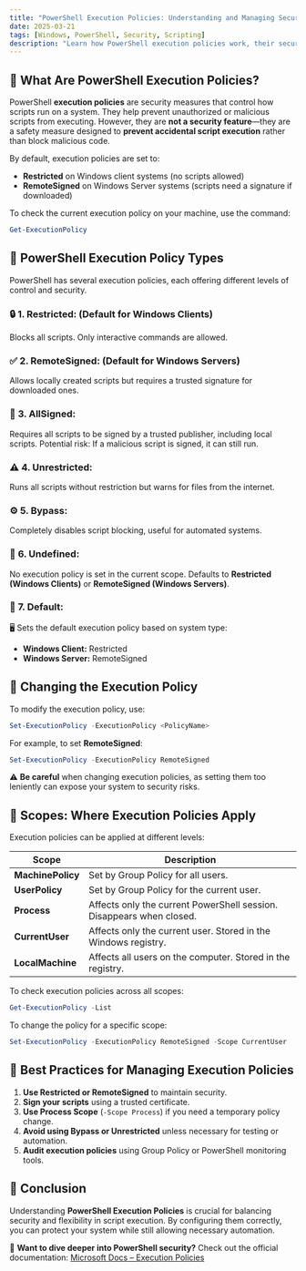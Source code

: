 ```yaml
---
title: "PowerShell Execution Policies: Understanding and Managing Security"
date: 2025-03-21
tags: [Windows, PowerShell, Security, Scripting]
description: "Learn how PowerShell execution policies work, their security implications, and how to configure them for secure scripting."
---
```


## 🔹 What Are PowerShell Execution Policies?

PowerShell **execution policies** are security measures that control how scripts run on a system. They help prevent unauthorized or malicious scripts from executing. However, they are **not a security feature**—they are a safety measure designed to **prevent accidental script execution** rather than block malicious code.

By default, execution policies are set to:
- **Restricted** on Windows client systems (no scripts allowed)
- **RemoteSigned** on Windows Server systems (scripts need a signature if downloaded)

To check the current execution policy on your machine, use the command:

```powershell
Get-ExecutionPolicy
```

## 🔹 PowerShell Execution Policy Types

PowerShell has several execution policies, each offering different levels of control and security.

### 🔒 **1. Restricted:** (Default for Windows Clients)
Blocks all scripts. Only interactive commands are allowed.

### ✅ **2. RemoteSigned:** (Default for Windows Servers)
Allows locally created scripts but requires a trusted signature for downloaded ones.

### 🔑 **3. AllSigned:**
Requires all scripts to be signed by a trusted publisher, including local scripts.
Potential risk: If a malicious script is signed, it can still run.

### ⚠️ **4. Unrestricted:**
Runs all scripts without restriction but warns for files from the internet.

### ⚙️ **5. Bypass:**
Completely disables script blocking, useful for automated systems.

### 🔄 **6. Undefined:**
No execution policy is set in the current scope. Defaults to **Restricted (Windows Clients)** or **RemoteSigned (Windows Servers)**.

### 🔄 **7. Default:**
🖥️ Sets the default execution policy based on system type:
- **Windows Client:** Restricted
- **Windows Server:** RemoteSigned

## 🔹 Changing the Execution Policy

To modify the execution policy, use:

```powershell
Set-ExecutionPolicy -ExecutionPolicy <PolicyName>
```

For example, to set **RemoteSigned**:
```powershell
Set-ExecutionPolicy -ExecutionPolicy RemoteSigned
```

⚠️ **Be careful** when changing execution policies, as setting them too leniently can expose your system to security risks.

## 🔹 Scopes: Where Execution Policies Apply

Execution policies can be applied at different levels:

| Scope           | Description |
|----------------|------------|
| **MachinePolicy** | Set by Group Policy for all users. |
| **UserPolicy** | Set by Group Policy for the current user. |
| **Process** | Affects only the current PowerShell session. Disappears when closed. |
| **CurrentUser** | Affects only the current user. Stored in the Windows registry. |
| **LocalMachine** | Affects all users on the computer. Stored in the registry. |

To check execution policies across all scopes:
```powershell
Get-ExecutionPolicy -List
```

To change the policy for a specific scope:
```powershell
Set-ExecutionPolicy -ExecutionPolicy RemoteSigned -Scope CurrentUser
```

## 🔹 Best Practices for Managing Execution Policies

1. **Use Restricted or RemoteSigned** to maintain security.
2. **Sign your scripts** using a trusted certificate.
3. **Use Process Scope** (`-Scope Process`) if you need a temporary policy change.
4. **Avoid using Bypass or Unrestricted** unless necessary for testing or automation.
5. **Audit execution policies** using Group Policy or PowerShell monitoring tools.

## 🔹 Conclusion

Understanding **PowerShell Execution Policies** is crucial for balancing security and flexibility in script execution. By configuring them correctly, you can protect your system while still allowing necessary automation.

💬 **Want to dive deeper into PowerShell security?** Check out the official documentation:
[Microsoft Docs – Execution Policies](https://learn.microsoft.com/en-us/powershell/module/microsoft.powershell.core/about/about_execution_policies?view=powershell-7.4)
